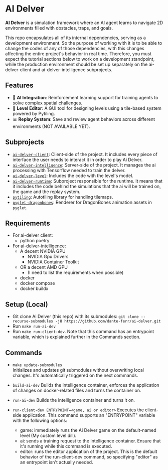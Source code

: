 # AI Delver

**AI Delver** is a simulation framework where an AI agent learns to navigate 2D environments filled with obstacles, traps, and goals.

This repo encapsulates all of its internal dependencies, serving as a development environment. So the purpose of working with it is to be able to change the codes of any of those dependencies, with this changes affecting the entire project's behavior in real time. Therefore, you must expect the tutorial sections below to work on a development standpoint, while the production environment should be set up separately on the ai-delver-client and ai-delver-intelligence subprojects.

## Features

- 🧠 **AI Integration**: Reinforcement learning support for training agents to solve complex spatial challenges.
- 🧱 **Level Editor**: A GUI tool for designing levels using a tile-based system powered by Pytiling.
- 📊 **Replay System**: Save and review agent behaviors across different environments (NOT AVAILABLE YET).

## Subprojects

- [`ai-delver-client`](https://github.com/dante-ferr/ai-delver-client): Client-side of the project. It includes every piece of interface the user needs to interact it in order to play Ai Delver.
- [`ai-delver-intelligence`](https://github.com/dante-ferr/ai_delver_intelligence): Server-side of the project. It manages the ai processing with Tensorflow needed to train the delver.
- [`ai-delver-level`](): Includes the code with the level's model.
- [`ai-delver-runtime`](https://github.com/dante-ferr/ai_delver_runtime): Subproject responsible for the runtime. It means that it includes the code behind the simulations that the ai will be trained on, the game and the replay system.
- [`pytiling`](https://github.com/dante-ferr/pytiling.git): Autotiling library for handling tilemaps.
- [`pyglet-dragonbones`](https://github.com/dante-ferr/pyglet-dragonbones.git): Renderer for DragonBones animation assets in `pyglet`.

## Requirements

- For ai-delver client:
  - python poetry
- For ai-delver-intelligence:
  - A decent NVIDIA GPU
    - NVIDIA Gpu Drivers
    - NVIDIA Container Toolkit
  - OR a decent AMD GPU
    - (I need to list the requirements when possible)
  - docker
  - docker compose
  - docker buildx

## Setup (Local)

- Git clone Ai Delver (this repo) with its submodules: `git clone --recurse-submodules -j8 https://github.com/dante-ferr/ai-delver.git`
- Run `make run-ai-dev`
- Run `make run-client-dev`. Note that this command has an entrypoint variable, which is explained further in the Commands section.

## Commands

- `make update-submodules`  
  Initializes and updates git submodules without overwriting local changes. It's automatically triggered on the next commands.

- `build-ai-dev`
  Builds the intelligence container, enforces the application of changes on docker-related files and turns the container on.

- `run-ai-dev`
  Builds the intelligence container and turns it on.

- `run-client-dev ENTRYPOINT=<game, ai or editor>`
  Executes the client-side application. This command supports an "ENTRYPOINT" variable with the following options:
  - game: immediately runs the Ai Delver game on the default-named level (My custom level.dill).
  - ai: sends a training request to the Intelligence container. Ensure that it's running while this command is executed.
  - editor: runs the editor application of the project. This is the default behavior of the run-client-dev command, so specifying "editor" as an entrypoint isn't actually needed.